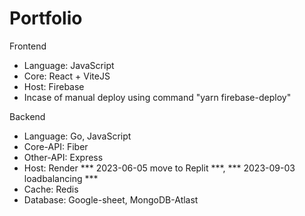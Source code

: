 # Portfolio 

Frontend
- Language: JavaScript
- Core: React + ViteJS
- Host: Firebase
- Incase of manual deploy using command "yarn firebase-deploy"

Backend
- Language: Go, JavaScript
- Core-API: Fiber
- Other-API: Express
- Host: Render *** 2023-06-05 move to Replit ***, *** 2023-09-03 loadbalancing ***
- Cache: Redis
- Database: Google-sheet, MongoDB-Atlast
